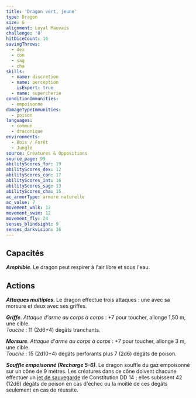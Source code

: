 ```yaml
---
title: 'Dragon vert, jeune'
type: Dragon
size: G
alignment: Loyal Mauvais
challenge: '8'
hitDiceCount: 16
savingThrows:
  - dex
  - con
  - sag
  - cha
skills:
  - name: discretion
  - name: perception
    isExpert: true
  - name: supercherie
conditionImmunities:
  - empoisonne
damageTypeImmunities:
  - poison
languages:
  - commun
  - draconique
environments:
  - Bois / Forêt
  - Jungle
source: Créatures & Oppositions
source_page: 99
abilityScores_for: 19
abilityScores_dex: 12
abilityScores_con: 17
abilityScores_int: 16
abilityScores_sag: 13
abilityScores_cha: 15
ac_armorType: armure naturelle
ac_value: 7
movement_walk: 12
movement_swim: 12
movement_fly: 24
senses_blindsight: 9
senses_darkvision: 36
---
```

## Capacités
_**Amphibie**_. Le dragon peut respirer à l'air libre et sous l'eau.

## Actions
_**Attaques multiples**_. Le dragon effectue trois attaques : une avec sa morsure et deux avec ses griffes.

_**Griffe**_. _Attaque d'arme au corps à corps_ : +7 pour toucher, allonge 1,50 m, une cible.  
_Touché_ : 11 (2d6+4) dégâts tranchants.

_**Morsure**_. _Attaque d'arme au corps à corps_ : +7 pour toucher, allonge 3 m, une cible.  
_Touché_ : 15 (2d10+4) dégâts perforants plus 7 (2d6) dégâts de poison.

_**Souffle empoisonné (Recharge 5-6)**_. Le dragon souffle du gaz empoisonné sur un cône de 9 mètres. Les créatures dans ce cône doivent chacune effectuer un [jet de sauvegarde](/utiliser-les-caracteristiques/#jets-de-sauvegarde) de Constitution DD 14 ; elles subissent 42 (12d6) dégâts de poison en cas d'échec ou la moitié de ces dégâts seulement en cas de réussite.
